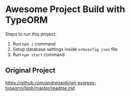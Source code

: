 # Awesome Project Build with TypeORM

Steps to run this project:

1. Run `npm i` command
2. Setup database settings inside `ormconfig.json` file
3. Run `npm start` command

## Original Project
https://github.com/andregardi/jwt-express-typeorm/blob/master/readme.md
